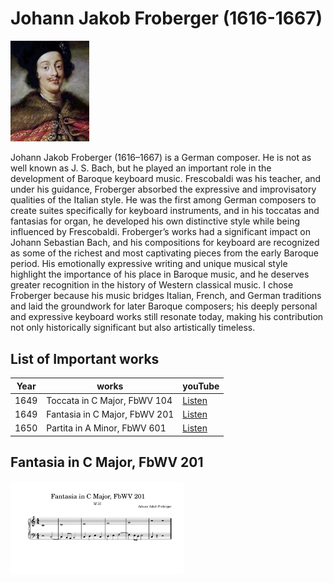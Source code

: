 # Johann Jakob Froberger (1616-1667)

<img src="./프로베르거.png" alt="portrait" style="width:25%;" />


Johann Jakob Froberger (1616–1667) is a German composer. He is not as well known as J. S. Bach, but he played an important role in the development of Baroque keyboard music. Frescobaldi was his teacher, and under his guidance, Froberger absorbed the expressive and improvisatory qualities of the Italian style. He was the first among German composers to create suites specifically for keyboard instruments, and in his toccatas and fantasias for organ, he developed his own distinctive style while being influenced by Frescobaldi. Froberger’s works had a significant impact on Johann Sebastian Bach, and his compositions for keyboard are recognized as some of the richest and most captivating pieces from the early Baroque period. His emotionally expressive writing and unique musical style highlight the importance of his place in Baroque music, and he deserves greater recognition in the history of Western classical music. I chose Froberger because his music bridges Italian, French, and German traditions and laid the groundwork for later Baroque composers; his deeply personal and expressive keyboard works still resonate today, making his contribution not only historically significant but also artistically timeless.

## List of Important works

| Year | works | youTube |
| ---- | ----- | ------- |
| 1649 | Toccata in C Major, FbWV 104 | [Listen](https://youtu.be/rH3MiMtTNpo?si=x_WBg2vAeZFfDOZ3) |
| 1649 | Fantasia in C Major, FbWV 201 | [Listen]( https://youtu.be/Qk912m9hCvE?si=S1ltzqt2UjOqE0HJ) |
| 1650 | Partita in A Minor, FbWV 601 | [Listen](https://youtu.be/CMbyooDgtnI?si=aDWiwy-BfmK6Q1lo) |

## Fantasia in C Major, FbWV 201
<img src="./Fantasia in C Major, FbWV 201.jpg" alt="portrait" style="width:55%;" />
